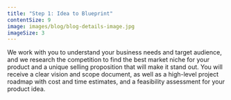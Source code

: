 ```yaml
---
title: "Step 1: Idea to Blueprint"
contentSize: 9
image: images/blog/blog-details-image.jpg
imageSize: 3
---
```


We work with you to understand your business needs and target audience, and we research 
the competition to find the best market niche for your product and a unique selling 
proposition that will make it stand out. You will receive a clear vision and scope 
document, as well as a high-level project roadmap with cost and time estimates, and a 
feasibility assessment for your product idea.
